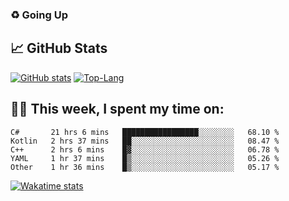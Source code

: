 ### ♻️ Going Up

<!--
**HUGHNew/HUGHNew** is a ✨ _special_ ✨ repository because its `README.md` (this file) appears on your GitHub profile.

Here are some ideas to get you started:

- 🔭 I’m currently working on ...
- 🌱 I’m currently learning ...
- 👯 I’m looking to collaborate on ...
- 🤔 I’m looking for help with ...
- 💬 Ask me about ...
- 📫 How to reach me: ...
- 😄 Pronouns: ...
- ⚡ Fun fact: ...
-->

## 📈 GitHub Stats

[![GitHub stats](https://github-readme-stats.vercel.app/api?username=HUGHNew&theme=onedark)](https://github.com/anuraghazra/github-readme-stats)
[![Top-Lang](https://github-readme-stats.vercel.app/api/top-langs/?username=HUGHNew&theme=onedark&langs_count=8)](https://github.com/anuraghazra/github-readme-stats)

## 👨‍💻 This week, I spent my time on:

<!--START_SECTION:waka-->
```text
C#       21 hrs 6 mins   █████████████████░░░░░░░░   68.10 % 
Kotlin   2 hrs 37 mins   ██░░░░░░░░░░░░░░░░░░░░░░░   08.47 % 
C++      2 hrs 6 mins    █▓░░░░░░░░░░░░░░░░░░░░░░░   06.78 % 
YAML     1 hr 37 mins    █▒░░░░░░░░░░░░░░░░░░░░░░░   05.26 % 
Other    1 hr 36 mins    █▒░░░░░░░░░░░░░░░░░░░░░░░   05.17 % 
```
<!--END_SECTION:waka-->

[![Wakatime stats](https://github-readme-stats.vercel.app/api/wakatime?username=HUGHNew&theme=onedark)](https://github.com/anuraghazra/github-readme-stats)

